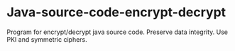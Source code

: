 # Java-source-code-encrypt-decrypt

  Program for encrypt/decrypt java source code. Preserve data integrity. Use PKI and symmetric ciphers.
